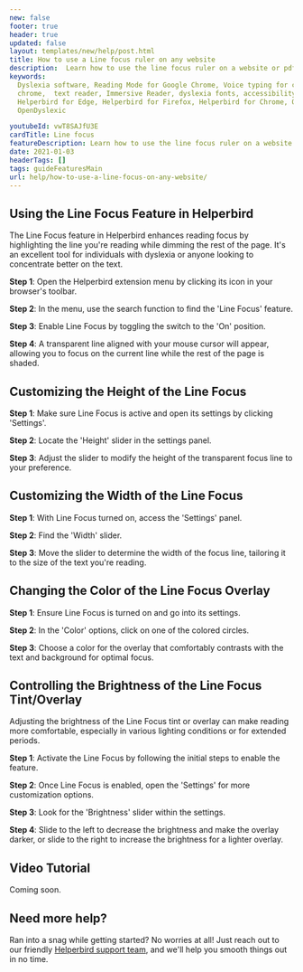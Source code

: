 ```yaml
---
new: false
footer: true
header: true
updated: false
layout: templates/new/help/post.html
title: How to use a Line focus ruler on any website
description:  Learn how to use the line focus ruler on a website or pdf with the Helperbird browser extension.
keywords:
  Dyslexia software, Reading Mode for Google Chrome, Voice typing for chrome, Text to speech for
  chrome,  text reader, Immersive Reader, dyslexia fonts, accessibility software, dyslexia software,
  Helperbird for Edge, Helperbird for Firefox, Helperbird for Chrome, Opendyslexic for Chrome,
  OpenDyslexic

youtubeId: vwT8SAJfU3E
cardTitle: Line focus
featureDescription: Learn how to use the line focus ruler on a website or pdf with the Helperbird browser extension.
date: 2021-01-03
headerTags: []
tags: guideFeaturesMain
url: help/how-to-use-a-line-focus-on-any-website/
---
```



## Using the Line Focus Feature in Helperbird

The Line Focus feature in Helperbird enhances reading focus by highlighting the line you're reading while dimming the rest of the page. It's an excellent tool for individuals with dyslexia or anyone looking to concentrate better on the text.

**Step 1**: Open the Helperbird extension menu by clicking its icon in your browser's toolbar.

**Step 2**: In the menu, use the search function to find the 'Line Focus' feature.

**Step 3**: Enable Line Focus by toggling the switch to the 'On' position.

**Step 4**: A transparent line aligned with your mouse cursor will appear, allowing you to focus on the current line while the rest of the page is shaded.

## Customizing the Height of the Line Focus

**Step 1**: Make sure Line Focus is active and open its settings by clicking 'Settings'.

**Step 2**: Locate the 'Height' slider in the settings panel.

**Step 3**: Adjust the slider to modify the height of the transparent focus line to your preference.

## Customizing the Width of the Line Focus

**Step 1**: With Line Focus turned on, access the 'Settings' panel.

**Step 2**: Find the 'Width' slider.

**Step 3**: Move the slider to determine the width of the focus line, tailoring it to the size of the text you're reading.

## Changing the Color of the Line Focus Overlay

**Step 1**: Ensure Line Focus is turned on and go into its settings.

**Step 2**: In the 'Color' options, click on one of the colored circles.

**Step 3**: Choose a color for the overlay that comfortably contrasts with the text and background for optimal focus.


## Controlling the Brightness of the Line Focus Tint/Overlay

Adjusting the brightness of the Line Focus tint or overlay can make reading more comfortable, especially in various lighting conditions or for extended periods.

**Step 1**: Activate the Line Focus by following the initial steps to enable the feature.

**Step 2**: Once Line Focus is enabled, open the 'Settings' for more customization options.

**Step 3**: Look for the 'Brightness' slider within the settings.

**Step 4**: Slide to the left to decrease the brightness and make the overlay darker, or slide to the right to increase the brightness for a lighter overlay.





## Video Tutorial

Coming soon.



## Need more help?

Ran into a snag while getting started? No worries at all! Just reach out to our friendly [Helperbird support team](/support/), and we'll help you smooth things out in no time.





